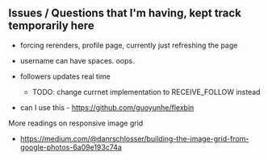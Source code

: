 ## Issues / Questions that I'm having, kept track temporarily here

- forcing rerenders, profile page, currently just refreshing the page
- username can have spaces. oops.
- followers updates real time
  - TODO: change currnet implementation to RECEIVE_FOLLOW instead 



- can I use this - https://github.com/guoyunhe/flexbin

More readings on responsive image grid
- https://medium.com/@danrschlosser/building-the-image-grid-from-google-photos-6a09e193c74a
